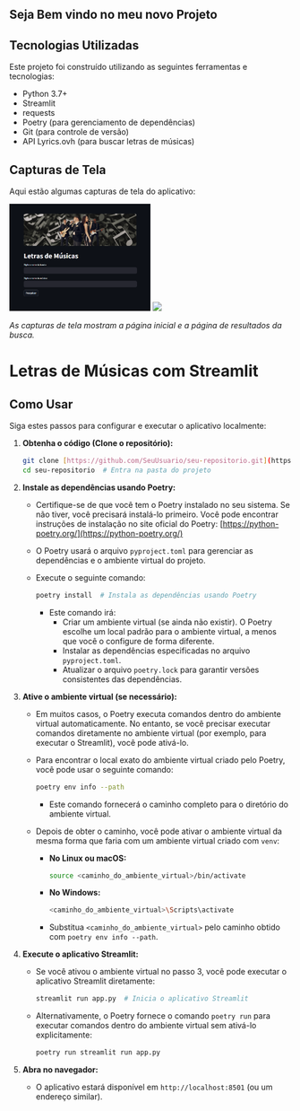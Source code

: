 ## Seja Bem vindo no meu novo Projeto

## Tecnologias Utilizadas

Este projeto foi construído utilizando as seguintes ferramentas e tecnologias:

* Python 3.7+
* Streamlit
* requests
* Poetry (para gerenciamento de dependências)
* Git (para controle de versão)
* API Lyrics.ovh (para buscar letras de músicas)

## Capturas de Tela

Aqui estão algumas capturas de tela do aplicativo:

<img width="50%" heigth="50%" src="images/pag_inicial.png" /> <img width="50%" heigth="50%" src="images/images/pesquisa.png" />


*As capturas de tela mostram a página inicial e a página de resultados da busca.*

# Letras de Músicas com Streamlit

## Como Usar

Siga estes passos para configurar e executar o aplicativo localmente:

1.  **Obtenha o código (Clone o repositório):**

    ```bash
    git clone [https://github.com/SeuUsuario/seu-repositorio.git](https://github.com/SeuUsuario/seu-repositorio.git)  # Baixa o código do GitHub (substitua a URL)
    cd seu-repositorio  # Entra na pasta do projeto
    ```

2.  **Instale as dependências usando Poetry:**

    * Certifique-se de que você tem o Poetry instalado no seu sistema. Se não tiver, você precisará instalá-lo primeiro. Você pode encontrar instruções de instalação no site oficial do Poetry: [https://python-poetry.org/](https://python-poetry.org/)
    * O Poetry usará o arquivo `pyproject.toml` para gerenciar as dependências e o ambiente virtual do projeto.
    * Execute o seguinte comando:

        ```bash
        poetry install  # Instala as dependências usando Poetry
        ```

        * Este comando irá:
            * Criar um ambiente virtual (se ainda não existir). O Poetry escolhe um local padrão para o ambiente virtual, a menos que você o configure de forma diferente.
            * Instalar as dependências especificadas no arquivo `pyproject.toml`.
            * Atualizar o arquivo `poetry.lock` para garantir versões consistentes das dependências.

3.  **Ative o ambiente virtual (se necessário):**

    * Em muitos casos, o Poetry executa comandos dentro do ambiente virtual automaticamente. No entanto, se você precisar executar comandos diretamente no ambiente virtual (por exemplo, para executar o Streamlit), você pode ativá-lo.
    * Para encontrar o local exato do ambiente virtual criado pelo Poetry, você pode usar o seguinte comando:

        ```bash
        poetry env info --path
        ```

        * Este comando fornecerá o caminho completo para o diretório do ambiente virtual.
    * Depois de obter o caminho, você pode ativar o ambiente virtual da mesma forma que faria com um ambiente virtual criado com `venv`:
        * **No Linux ou macOS:**

            ```bash
            source <caminho_do_ambiente_virtual>/bin/activate
            ```

        * **No Windows:**

            ```bash
            <caminho_do_ambiente_virtual>\Scripts\activate
            ```

        * Substitua `<caminho_do_ambiente_virtual>` pelo caminho obtido com `poetry env info --path`.

4.  **Execute o aplicativo Streamlit:**

    * Se você ativou o ambiente virtual no passo 3, você pode executar o aplicativo Streamlit diretamente:

        ```bash
        streamlit run app.py  # Inicia o aplicativo Streamlit
        ```

    * Alternativamente, o Poetry fornece o comando `poetry run` para executar comandos dentro do ambiente virtual sem ativá-lo explicitamente:

        ```bash
        poetry run streamlit run app.py
        ```

5.  **Abra no navegador:**

    * O aplicativo estará disponível em `http://localhost:8501` (ou um endereço similar).
